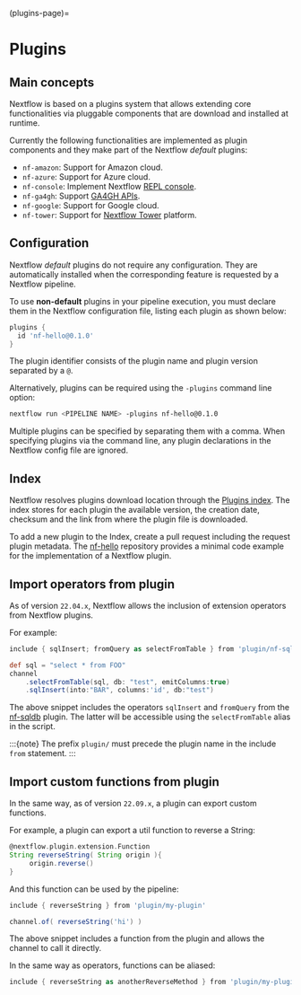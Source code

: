 (plugins-page)=

# Plugins

## Main concepts

Nextflow is based on a plugins system that allows extending core functionalities via pluggable components
that are download and installed at runtime.

Currently the following functionalities are implemented as plugin components and they make part of the
Nextflow *default* plugins:

- `nf-amazon`: Support for Amazon cloud.
- `nf-azure`: Support for Azure cloud.
- `nf-console`: Implement Nextflow [REPL console](https://www.nextflow.io/blog/2015/introducing-nextflow-console.html).
- `nf-ga4gh`: Support [GA4GH APIs](https://www.ga4gh.org/).
- `nf-google`: Support for Google cloud.
- `nf-tower`: Support for [Nextflow Tower](https://tower.nf) platform.

## Configuration

Nextflow *default* plugins do not require any configuration. They are automatically installed when
the corresponding feature is requested by a Nextflow pipeline.

To use **non-default** plugins in your pipeline execution, you must declare them in the Nextflow configuration file,
listing each plugin as shown below:

```groovy
plugins {
  id 'nf-hello@0.1.0'
}
```

The plugin identifier consists of the plugin name and plugin version separated by a `@`.

Alternatively, plugins can be required using the `-plugins` command line option:

```bash
nextflow run <PIPELINE NAME> -plugins nf-hello@0.1.0
```

Multiple plugins can be specified by separating them with a comma.
When specifying plugins via the command line, any plugin declarations in the Nextflow config file are ignored.

## Index

Nextflow resolves plugins download location through the [Plugins index](https://github.com/nextflow-io/plugins/).
The index stores for each plugin the available version, the creation date, checksum and the link from where the plugin
file is downloaded.

To add a new plugin to the Index, create a pull request including the request plugin metadata.
The [nf-hello](https://github.com/nextflow-io/nf-hello) repository provides a minimal code example for
the implementation of a Nextflow plugin.

## Import operators from plugin

As of version `22.04.x`, Nextflow allows the inclusion of extension operators from Nextflow plugins.

For example:

```groovy
include { sqlInsert; fromQuery as selectFromTable } from 'plugin/nf-sqldb'

def sql = "select * from FOO"
channel
    .selectFromTable(sql, db: "test", emitColumns:true)
    .sqlInsert(into:"BAR", columns:'id', db:"test")
```

The above snippet includes the operators `sqlInsert` and `fromQuery` from the
[nf-sqldb](https://github.com/nextflow-io/nf-sqldb) plugin. The latter will be accessible using
the `selectFromTable` alias in the script.

:::{note}
The prefix `plugin/` must precede the plugin name in the include `from` statement.
:::

## Import custom functions from plugin

In the same way, as of version `22.09.x`, a plugin can export custom functions.

For example, a plugin can export a util function to reverse a String:

```groovy
@nextflow.plugin.extension.Function
String reverseString( String origin ){
     origin.reverse()
}
```

And this function can be used by the pipeline:

```groovy
include { reverseString } from 'plugin/my-plugin'

channel.of( reverseString('hi') )
```

The above snippet includes a function from the plugin and allows the channel to call it directly.

In the same way as operators, functions can be aliased:

```groovy
include { reverseString as anotherReverseMethod } from 'plugin/my-plugin'
```
